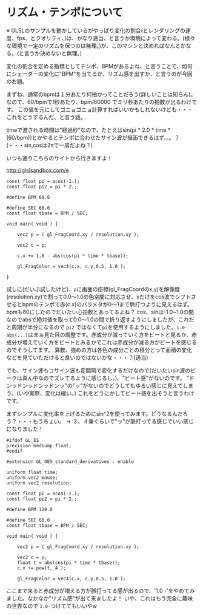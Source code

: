 # リズム・テンポについて

※ GLSLのサンプルを動かしているがやっぱり変化の割合(とレンダリングの速度、fps、とクオリティ、)は、かなり適当、と言うか環境によって変わる。(様々な環境で一定のリズムを保つのは無理。)が、このマシンと決めればなんとかなる。(と言うか決めないと無理。)

変化の割合を定める指標としてテンポ、BPMがあるよね、と言うことで、如何にシェーダーの変化に"BPM"を当てるか、リズム感を出すか、と言うのが今回のお題。

まずね、通常のbpmは１分あたり何拍かってことだろう(詳しいことは知らん)。なので、60/bpmで1秒あたり、bpm/60000 でミリ秒あたりの拍数が出るわけです。
この値を元にしてゴニョゴニョ計算すればいいかもしれないけども・・・これをどうするんだ、と言う話。

timeで渡される時間は"経過秒"なので、たとえばsin(pi * 2.0 * time * (60/bpm))とかやるとテンポに合わせたサイン波が描画できるはず。。。？
(・・・sin,cosは2πで一周だよね？)

いつも通りこちらのサイトから行きますよ！

http://glslsandbox.com/e

```
const float pi = acos(-1.);
const float pi2 = pi * 2.;

#define BPM 60.0

#define SEC 60.0
const float tbase = BPM / SEC;

void main( void ) {

	vec2 p = ( gl_FragCoord.xy / resolution.xy );
	
	vec2 c = p;
	
	c.x += 1.0 - abs(cos(pi * time * tbase));

	gl_FragColor = vec4(c.x, c.y,0.5, 1.0 );

}
```

試しに(だいぶ試したけど)、`p`に画面の座標(gl_FragCoordのx,y)を解像度(resolution.xy)で割って0.0〜1.0の色空間に対応させ、xだけをcos波でシフトさせるとbpmのテンポで赤(c.x)のパラメタが0〜1まで脈打つように見えるはず。bpmも60にしたのでだいたい心拍数とあってるよね？
cos、sinは-1.0~1.0の間なのでabsで絶対値を取って0.0〜1.0の間で折り返すようにしましたが、これだと周期が半分になるので `pi2` ではなくて`pi`を使用するようにしました。`1.0-abs(...)`はまぁ見た目の調整です。赤成分が減っていく方をビートと見るか、赤成分が増えていく方をビートとみるかでこれは赤成分が減る方がビートを感じるのでそうしてます。
算数、強めの方は各色の成分ごとの積分とって面積の変化などを見ていただけると良いのではないかな・・・？(適当)

でも、サイン波もコサイン波も定間隔で変化するだけなので(だいたいsin波のピークは真ん中なのでズレてるように感じるし。)、"ビート感"がないのです。
"ドンッドンッドンッドンッ"の"ッ"がないのでどうしてもゆるい感じに見えてしまう。(いや実際、変化は緩い。)
これをどうにかしてビート感を出そうと言うわけです。

まずシンプルに変化率を上げるためにsin^2を使ってみます。どうなるんだろう？・・・もうちょい。
→ ３、４乗ぐらいで"ッ"が脈打ってる感じでいい感じになりました！

```
#ifdef GL_ES
precision mediump float;
#endif

#extension GL_OES_standard_derivatives : enable

uniform float time;
uniform vec2 mouse;
uniform vec2 resolution;

const float pi = acos(-1.);
const float pi2 = pi * 2.;

#define BPM 120.0

#define SEC 60.0
const float tbase = BPM / SEC;

void main( void ) {

	vec2 p = ( gl_FragCoord.xy / resolution.xy );
	
	vec2 c = p;
	float t = abs(cos(pi * time * tbase));
	c.x += pow(t, 4.);

	gl_FragColor = vec4(c.x, c.y,0.5, 1.0 );

```

ここまで来ると赤成分が増える方が脈打ってる感が出るので、'1.0 -'をやめてみました。なかなか"リズム感"が出て来ましたよ！
いや、これはもう完全に趣味の世界なので `1.0-`つけててもいいやw